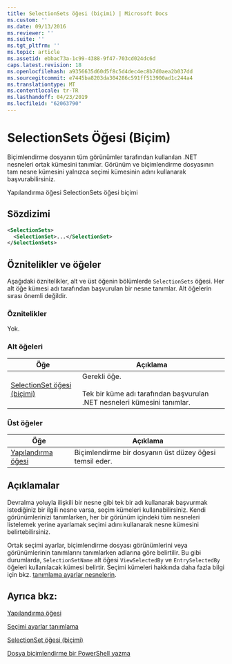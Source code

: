 ```yaml
---
title: SelectionSets öğesi (biçimi) | Microsoft Docs
ms.custom: ''
ms.date: 09/13/2016
ms.reviewer: ''
ms.suite: ''
ms.tgt_pltfrm: ''
ms.topic: article
ms.assetid: ebbac73a-1c99-4388-9f47-703cd024dc6d
caps.latest.revision: 18
ms.openlocfilehash: a9356635d60d5f8c5d4dec4ec8b7d0aea2b037dd
ms.sourcegitcommit: e7445ba8203da304286c591ff513900ad1c244a4
ms.translationtype: MT
ms.contentlocale: tr-TR
ms.lasthandoff: 04/23/2019
ms.locfileid: "62063790"
---
```

# <a name="selectionsets-element-format"></a>SelectionSets Öğesi (Biçim)

Biçimlendirme dosyanın tüm görünümler tarafından kullanılan .NET nesneleri ortak kümesini tanımlar. Görünüm ve biçimlendirme dosyasının tam nesne kümesini yalnızca seçimi kümesinin adını kullanarak başvurabilirsiniz.

Yapılandırma öğesi SelectionSets öğesi biçimi

## <a name="syntax"></a>Sözdizimi

```xml
<SelectionSets>
  <SelectionSet>...</SelectionSet>
</SelectionSets>
```

## <a name="attributes-and-elements"></a>Öznitelikler ve öğeler

Aşağıdaki öznitelikler, alt ve üst öğenin bölümlerde `SelectionSets` öğesi. Her alt öğe kümesi adı tarafından başvurulan bir nesne tanımlar. Alt öğelerin sırası önemli değildir.

### <a name="attributes"></a>Öznitelikler

Yok.

### <a name="child-elements"></a>Alt öğeleri

|Öğe|Açıklama|
|-------------|-----------------|
|[SelectionSet öğesi (biçimi)](./selectionset-element-format.md)|Gerekli öğe.<br /><br /> Tek bir küme adı tarafından başvurulan .NET nesneleri kümesini tanımlar.|

### <a name="parent-elements"></a>Üst öğeler

|Öğe|Açıklama|
|-------------|-----------------|
|[Yapılandırma öğesi](./configuration-element-format.md)|Biçimlendirme bir dosyanın üst düzey öğesi temsil eder.|

## <a name="remarks"></a>Açıklamalar

Devralma yoluyla ilişkili bir nesne gibi tek bir adı kullanarak başvurmak istediğiniz bir ilgili nesne varsa, seçim kümeleri kullanabilirsiniz. Kendi görünümlerinizi tanımlarken, her bir görünüm içindeki tüm nesneleri listelemek yerine ayarlamak seçimi adını kullanarak nesne kümesini belirtebilirsiniz.

Ortak seçimi ayarlar, biçimlendirme dosyası görünümlerini veya görünümlerinin tanımlarını tanımlarken adlarına göre belirtilir. Bu gibi durumlarda, `SelectionSetName` alt öğesi `ViewSelectedBy` ve `EntrySelectedBy` öğeleri kullanılacak kümesi belirtir. Seçimi kümeleri hakkında daha fazla bilgi için bkz. [tanımlama ayarlar nesnelerin](./defining-selection-sets.md).

## <a name="see-also"></a>Ayrıca bkz:

[Yapılandırma öğesi](./configuration-element-format.md)

[Seçimi ayarlar tanımlama](./defining-selection-sets.md)

[SelectionSet öğesi (biçimi)](./selectionset-element-format.md)

[Dosya biçimlendirme bir PowerShell yazma](./writing-a-powershell-formatting-file.md)
